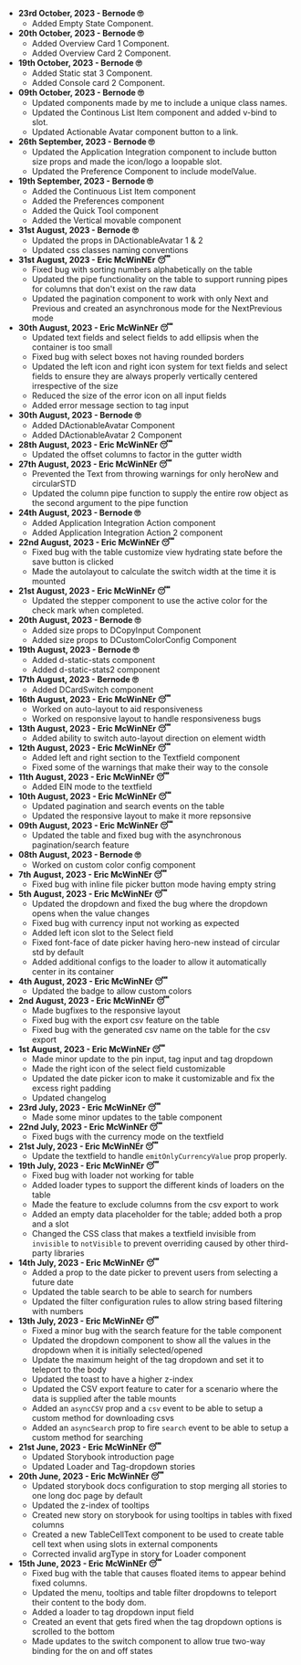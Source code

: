 - **23rd October, 2023 - Bernode 🙄**
    - Added Empty State Component.
- **20th October, 2023 - Bernode 🙄**
    - Added Overview Card 1 Component.
    - Added Overview Card 2 Component.
- **19th October, 2023 - Bernode 🙄**
    - Added Static stat 3 Component.
    - Added Console card 2 Component.
- **09th October, 2023 - Bernode 🙄**
    - Updated components made by me to include a unique class names.
    - Updated the Continous List Item component and added v-bind to slot.
    - Updated Actionable Avatar component button to a link.
- **26th September, 2023 - Bernode 🙄**
    - Updated the Application Integration component to include button size props and made the icon/logo a loopable slot.
    - Updated the Preference Component to include modelValue.
- **19th September, 2023 - Bernode 🙄**
    - Added the Continuous List Item component
    - Added the Preferences component
    - Added the Quick Tool component
    - Added the Vertical movable component
- **31st August, 2023 - Bernode 🙄**
    - Updated the props in DActionableAvatar 1 & 2
    - Updated css classes naming conventions
- **31st August, 2023 - Eric McWinNEr 😴**
    - Fixed bug with sorting numbers alphabetically on the table
    - Updated the pipe functionality on the table to support running pipes for columns that don't exist on the raw data
    - Updated the pagination component to work with only Next and Previous and created an asynchronous mode for the
      NextPrevious mode
- **30th August, 2023 - Eric McWinNEr 😴**
    - Updated text fields and select fields to add ellipsis when the container is too small
    - Fixed bug with select boxes not having rounded borders
    - Updated the left icon and right icon system for text fields and select fields to ensure they are always properly
      vertically centered irrespective of the size
    - Reduced the size of the error icon on all input fields
    - Added error message section to tag input
- **30th August, 2023 - Bernode 🙄**
    - Added DActionableAvatar Component
    - Added DActionableAvatar 2 Component
- **28th August, 2023 - Eric McWinNEr 😴**
    - Updated the offset columns to factor in the gutter width
- **27th August, 2023 - Eric McWinNEr 😴**
    - Prevented the Text from throwing warnings for only heroNew and circularSTD
    - Updated the column pipe function to supply the entire row object as the second argument to the pipe function
- **24th August, 2023 - Bernode 🙄**
    - Added Application Integration Action component
    - Added Application Integration Action 2 component
- **22nd August, 2023 - Eric McWinNEr 😴**
    - Fixed bug with the table customize view hydrating state before the save button is clicked
    - Made the autolayout to calculate the switch width at the time it is mounted
- **21st August, 2023 - Eric McWinNEr 😴**
    - Updated the stepper component to use the active color for the check mark when completed.
- **20th August, 2023 - Bernode 🙄**
    - Added size props to DCopyInput Component
    - Added size props to DCustomColorConfig Component
- **19th August, 2023 - Bernode 🙄**
    - Added d-static-stats component
    - Added d-static-stats2 component
- **17th August, 2023 - Bernode 🙄**
    - Added DCardSwitch component
- **16th August, 2023 - Eric McWinNEr 😴**
    - Worked on auto-layout to aid responsiveness
    - Worked on responsive layout to handle responsiveness bugs
- **13th August, 2023 - Eric McWinNEr 😴**
    - Added ability to switch auto-layout direction on element width
- **12th August, 2023 - Eric McWinNEr 😴**
    - Added left and right section to the Textfield component
    - Fixed some of the warnings that make their way to the console
- **11th August, 2023 - Eric McWinNEr 😴**
    - Added EIN mode to the textfield
- **10th August, 2023 - Eric McWinNEr 😴**
    - Updated pagination and search events on the table
    - Updated the responsive layout to make it more repsonsive
- **09th August, 2023 - Eric McWinNEr 😴**
    - Updated the table and fixed bug with the asynchronous pagination/search feature
- **08th August, 2023 - Bernode 🙄**
    - Worked on custom color config component
- **7th August, 2023 - Eric McWinNEr 😴**
    - Fixed bug with inline file picker button mode having empty string
- **5th August, 2023 - Eric McWinNEr 😴**
    - Updated the dropdown and fixed the bug where the dropdown opens when the value changes
    - Fixed bug with currency input not working as expected
    - Added left icon slot to the Select field
    - Fixed font-face of date picker having hero-new instead of circular std by default
    - Added additional configs to the loader to allow it automatically center in its container
- **4th August, 2023 - Eric McWinNEr 😴**
    - Updated the badge to allow custom colors
- **2nd August, 2023 - Eric McWinNEr 😴**
    - Made bugfixes to the responsive layout
    - Fixed bug with the export csv feature on the table
    - Fixed bug with the generated csv name on the table for the csv export
- **1st August, 2023 - Eric McWinNEr 😴**
    - Made minor update to the pin input, tag input and tag dropdown
    - Made the right icon of the select field customizable
    - Updated the date picker icon to make it customizable and fix the excess right padding
    - Updated changelog
- **23rd July, 2023 - Eric McWinNEr 😴**
    - Made some minor updates to the table component
- **22nd July, 2023 - Eric McWinNEr 😴**
    - Fixed bugs with the currency mode on the textfield
- **21st July, 2023 - Eric McWinNEr 😴**
    - Update the textfield to handle `emitOnlyCurrencyValue` prop properly.
- **19th July, 2023 - Eric McWinNEr 😴**
    - Fixed bug with loader not working for table
    - Added loader types to support the different kinds of loaders on the table
    - Made the feature to exclude columns from the csv export to work
    - Added an empty data placeholder for the table; added both a prop and a slot
    - Changed the CSS class that makes a textfield invisible from `invisible` to `notVisible` to prevent overriding
      caused by other third-party libraries
- **14th July, 2023 - Eric McWinNEr 😴**
    - Added a prop to the date picker to prevent users from selecting a future date
    - Updated the table search to be able to search for numbers
    - Updated the filter configuration rules to allow string based filtering with numbers
- **13th July, 2023 - Eric McWinNEr 😴**
    - Fixed a minor bug with the search feature for the table component
    - Updated the dropdown component to show all the values in the dropdown when it is initially selected/opened
    - Update the maximum height of the tag dropdown and set it to teleport to the body
    - Updated the toast to have a higher z-index
    - Updated the CSV export feature to cater for a scenario where the data is supplied after the table mounts
    - Added an `asyncCSV` prop and a `csv` event to be able to setup a custom method for downloading csvs
    - Added an `asyncSearch` prop to fire `search` event to be able to setup a custom method for searching
- **21st June, 2023 - Eric McWinNEr 😴**
    - Updated Storybook introduction page
    - Updated Loader and Tag-dropdown stories
- **20th June, 2023 - Eric McWinNEr 😴**
    - Updated storybook docs configuration to stop merging all stories to one long doc page by default
    - Updated the z-index of tooltips
    - Created new story on storybook for using tooltips in tables with fixed columns
    - Created a new TableCellText component to be used to create table cell text when using slots in external components
    - Corrected invalid argType in story for Loader component
- **15th June, 2023 - Eric McWinNEr 😴**
    - Fixed bug with the table that causes floated items to appear behind fixed columns.
    - Updated the menu, tooltips and table filter dropdowns to teleport their content to the body dom.
    - Added a loader to tag dropdown input field
    - Created an event that gets fired when the tag dropdown options is scrolled to the bottom
    - Made updates to the switch component to allow true two-way binding for the on and off states

